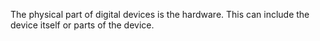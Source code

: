 The physical part of digital devices is the hardware. This can include the device itself or parts of the device.